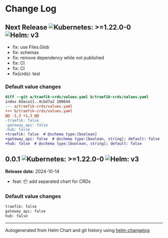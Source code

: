 # Change Log

## Next Release  ![Kubernetes: >=1.22.0-0](https://img.shields.io/static/v1?label=Kubernetes&message=%3E%3D1.22.0-0&color=informational&logo=kubernetes) ![Helm: v3](https://img.shields.io/static/v1?label=Helm&message=v3&color=informational&logo=helm)

* fix: use Files.Glob
* fix: schemas
* fix: remove dependency while not published
* fix: CI
* fix: CI
* fix(crds): test

### Default value changes

```diff
diff --git a/traefik-crds/values.yaml b/traefik-crds/values.yaml
index 6daca11..4cbd7a2 100644
--- a/traefik-crds/values.yaml
+++ b/traefik-crds/values.yaml
@@ -1,3 +1,3 @@
-traefik: false
-gateway_api: false
-hub: false
+traefik: false  # @schema type:[boolean]
+gateway_api: false  # @schema type:[boolean, string]; default: false
+hub: false  # @schema type:[boolean, string]; default: false
```

## 0.0.1  ![Kubernetes: >=1.22.0-0](https://img.shields.io/static/v1?label=Kubernetes&message=%3E%3D1.22.0-0&color=informational&logo=kubernetes) ![Helm: v3](https://img.shields.io/static/v1?label=Helm&message=v3&color=informational&logo=helm)

**Release date:** 2024-10-14

* feat: :package: add separated chart for CRDs

### Default value changes

```diff
traefik: false
gateway_api: false
hub: false
```

---
Autogenerated from Helm Chart and git history using [helm-changelog](https://github.com/mogensen/helm-changelog)
